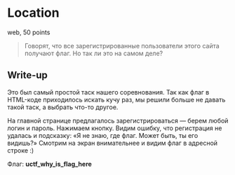# Location
web, 50 points

> Говорят, что все зарегистрированные пользователи этого сайта получают флаг. Но так ли это на самом деле?

## Write-up
Это был самый простой таск нашего соревнования. Так как флаг в HTML-коде приходилось искать кучу раз, мы решили больше не давать такой таск, а выбрать что-то другое.

На главной странице предлагалось зарегистрироваться — берем любой логин и пароль. Нажимаем кнопку. Видим ошибку, что регистрация не удалась и подсказку: «Я не знаю, где флаг. Может быть, ты его видишь?» Смотрим на экран внимательнее и видим флаг в адресной строке :)

Флаг: **uctf_why_is_flag_here**
